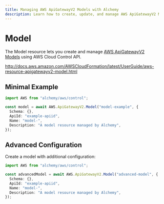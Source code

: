 ```yaml
---
title: Managing AWS ApiGatewayV2 Models with Alchemy
description: Learn how to create, update, and manage AWS ApiGatewayV2 Models using Alchemy Cloud Control.
---
```


# Model

The Model resource lets you create and manage [AWS ApiGatewayV2 Models](https://docs.aws.amazon.com/apigatewayv2/latest/userguide/) using AWS Cloud Control API.

http://docs.aws.amazon.com/AWSCloudFormation/latest/UserGuide/aws-resource-apigatewayv2-model.html

## Minimal Example

```ts
import AWS from "alchemy/aws/control";

const model = await AWS.ApiGatewayV2.Model("model-example", {
  Schema: {},
  ApiId: "example-apiid",
  Name: "model-",
  Description: "A model resource managed by Alchemy",
});
```

## Advanced Configuration

Create a model with additional configuration:

```ts
import AWS from "alchemy/aws/control";

const advancedModel = await AWS.ApiGatewayV2.Model("advanced-model", {
  Schema: {},
  ApiId: "example-apiid",
  Name: "model-",
  Description: "A model resource managed by Alchemy",
});
```

